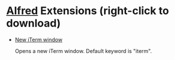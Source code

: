 # [Alfred](http://alfredapp.com/) Extensions (right-click to download)

* [New iTerm window](https://github.com/cpoirier/mac-automation/raw/master/iterm/New%20iTerm%20window.alfredextension)
  
    Opens a new iTerm window. Default keyword is "iterm".
